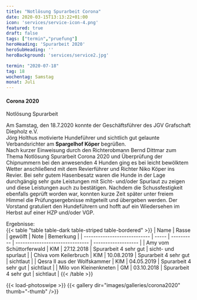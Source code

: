 ```yaml
---
title: "Notlösung Spurarbeit Corona"
date: 2020-03-15T13:13:22+01:00
icon: 'services/service-icon-4.png'
featured: true
draft: false
tags: ["termin","pruefung"]
heroHeading: 'Spurarbeit 2020'
heroSubHeading: ''
heroBackground: 'services/service2.jpg'

termin: "2020-07-18"
tag: 18
wochentag: Samstag
monat: Juli
---
```


####  Corona 2020
Notlösung Spurarbeit

Am Samstag, den 18.7.2020 konnte der Geschäftsführer des JGV Grafschaft Diepholz e.V.  
Jörg Holthus motivierte Hundeführer und sichtlich gut gelaunte Verbandsrichter am **Spargelhof Köper**
begrüßen.   
Nach kurzer Einweisung durch den Richterobmann Bernd Dittmar zum Thema Notlösung
Spurarbeit Corona 2020 und Überprüfung der Chipnummern bei den anwesenden 4 Hunden ging es
bei leicht bewölktem Wetter anschließend mit dem Revierführer und Richter Niko Köper ins Revier.
Bei sehr gutem Hasenbesatz waren die Hunde in der Lage durchgängig sehr gute Leistungen mit
Sicht- und/oder Spurlaut zu zeigen und diese Leistungen auch zu bestätigen. Nachdem die
Schussfestigkeit ebenfalls geprüft worden war, konnten kurze Zeit später unter freiem Himmel die
Prüfungsergebnisse mitgeteilt und übergeben werden.
Der Vorstand gratuliert den Hundeführern und hofft auf ein Wiedersehen im Herbst auf einer HZP
und/oder VGP.

Ergebnisse:  
{{< table "table table-dark table-striped table-bordered" >}}
 | Name                         | Rasse | gewölft    | Note                            | Bemerkung           |
 | ---------------------------- | ----- | ---------- | ------------------------------- | ------------------- |
 | Amy vom Schüttorferwald      | KlM   | 27.12.2018 | Spurarbeit 4 sehr gut           | sicht- und spurlaut |
 | Chiva vom Keilerbruch        | KlM   | 10.08.2019 | Spurarbeit 4 sehr gut           | sichtlaut           |
 | Qesra II aus der Wolfskammer | KlM   | 04.05.2019 | Spurarbeit 4           sehr gut | sichtlaut           |
 | Milo von Kleinenkneten       | GM    | 03.10.2018 | Spurarbeit 4           sehr gut | sichtlaut           |
{{< /table >}}

{{< load-photoswipe >}}
{{< gallery dir="images/galleries/corona2020"  thumb="-thumb" />}}

